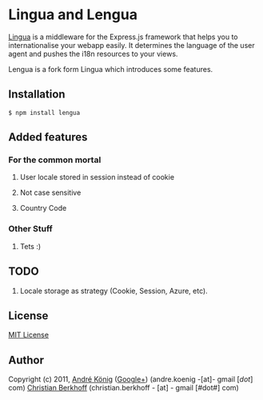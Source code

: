 # Lingua and Lengua

[Lingua](https://github.com/akoenig/express-lingua) is a middleware for the Express.js framework that helps you to internationalise your webapp easily. It determines the language of the user agent and pushes the i18n resources to your views.

Lengua is a fork form Lingua which introduces some features.

## Installation

    $ npm install lengua

## Added features

### For the common mortal

1. User locale stored in session instead of cookie

2. Not case sensitive

3. Country Code

### Other Stuff

1. Tets :)

## TODO

1. Locale storage as strategy (Cookie, Session, Azure, etc).

## License

[MIT License](http://www.opensource.org/licenses/mit-license.php)

## Author

Copyright (c) 2011, 
[André König](http://lochkartenstanzer.de) ([Google+](http://profile.lochkartenstanzer.de)) (andre.koenig -[at]- gmail [*dot*] com)
[Christian Berkhoff](#) (christian.berkhoff - [at] - gmail [#dot#] com)
